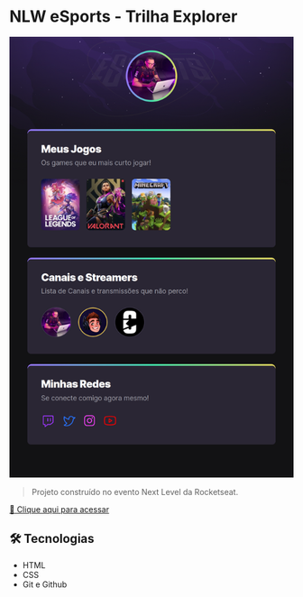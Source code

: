 # NLW eSports - Trilha Explorer

![preview](./.github/preview.png)

> Projeto construído no evento Next Level da Rocketseat.

[🔗 Clique aqui para acessar](https://thaismichelini.github.io/nlx-esports-explorer/)

## 🛠️ Tecnologias

- HTML
- CSS
- Git e Github
